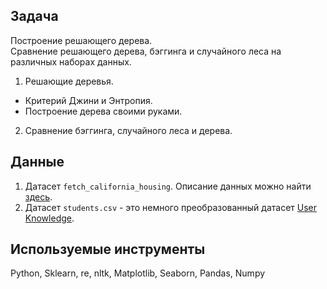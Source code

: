 ## Задача
Построение решающего дерева.  
Сравнение решающего дерева, бэггинга и случайного леса на различных наборах данных.
1. Решающие деревья.
* Критерий Джини и Энтропия.
* Построение дерева своими руками.
2. Сравнение бэггинга, случайного леса и дерева.

## Данные
1. Датасет `fetch_california_housing`. Описание данных можно найти [здесь](https://scikit-learn.org/stable/modules/generated/sklearn.datasets.fetch_california_housing.html).
2. Датасет `students.csv` - это немного преобразованный датасет [User Knowledge](https://archive.ics.uci.edu/ml/datasets/User+Knowledge+Modeling).

## Используемые инструменты
Python, Sklearn, re, nltk, Matplotlib, Seaborn, Pandas, Numpy
